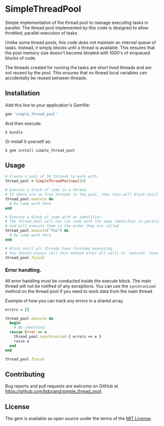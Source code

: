# SimpleThreadPool

Simple implementation of the thread pool to manage executing tasks in parallel. The thread pool implemented by this code is designed to allow throttled, parallel execution of tasks.

Unlike some thread pools, this code does not maintain an internal queue of tasks. Instead, it simply blocks until a thread is available. This ensures that the pool memory size doesn't become bloated with 1000's of enqueued blocks of code.

The threads created for running the tasks are short lived threads and are not reused by the pool. This ensures that no thread local variables can accidentally be reused between threads.

## Installation

Add this line to your application's Gemfile:

```ruby
gem 'simple_thread_pool'
```

And then execute:

    $ bundle

Or install it yourself as:

    $ gem install simple_thread_pool

## Usage

```ruby
# Create a pool of 10 threads to work with.
thread_pool = SimpleThreadPoolnew(10)

# Execute a block of code in a thread.
# If there are no free threads in the pool, then this will block until one is freed up.
thread_pool.execute do
  # Do some work here
end

# Execute a block of code with an identifier.
# The thread pool will not run code with the same identifier in parallel
# and will execute them in the order they are called
thread_pool.execute("foo") do
  # Do some work here
end

# Block until all threads have finished executing.
# You should always call this method after all calls to `execute` have been made
thread_pool.finish
```

### Error handling.

All error handling must be conducted inside the execute block. The main thread will not be notified of any exceptions. You can use the `synchronized` method on the thread pool if you need to work data from the main thread.

Example of how you can track any errors in a shared array.

```ruby
errors = []

thread_pool.execute do
  begin
    # Do something
  rescue Error => e
    thread_pool.synchronized { errors << e }
    raise e
  end
end

thread_pool.finish
```

## Contributing

Bug reports and pull requests are welcome on GitHub at https://github.com/bdurand/simple_thread_pool.

## License

The gem is available as open source under the terms of the [MIT License](https://opensource.org/licenses/MIT).
